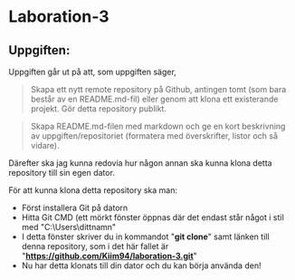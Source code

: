 # Laboration-3
## Uppgiften:
Uppgiften går ut på att, som uppgiften säger,  
>Skapa ett nytt remote repository på Github, antingen tomt (som bara består av en README.md-fil) eller genom att klona ett existerande projekt. Gör detta repository publikt.

> Skapa README.md-filen med markdown och ge en kort beskrivning av uppgiften/repositoriet (formatera med överskrifter, listor och så vidare).

Därefter ska jag kunna redovia hur någon annan ska kunna klona detta repository till sin egen dator.

För att kunna klona detta repository ska man:  
* Först installera Git på datorn
* Hitta Git CMD (ett mörkt fönster öppnas där det endast står något i stil med "C:\Users\dittnamn"
* I detta fönster skriver du in kommandot "**git clone**" samt länken till denna repository, som i det här fallet är "**https://github.com/Kiim94/laboration-3.git**"
* Nu har detta klonats till din dator och du kan börja använda den!
